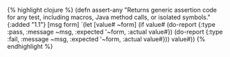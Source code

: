 {% highlight clojure %}
(defn assert-any
  "Returns generic assertion code for any test, including macros, Java
  method calls, or isolated symbols."
  {:added "1.1"}
  [msg form]
  `(let [value# ~form]
     (if value#
       (do-report {:type :pass, :message ~msg,
                :expected '~form, :actual value#})
       (do-report {:type :fail, :message ~msg,
                :expected '~form, :actual value#}))
     value#))
{% endhighlight %}
